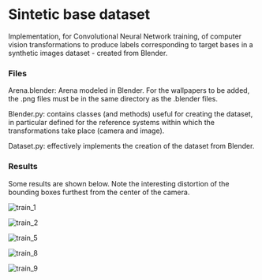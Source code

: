 # Sintetic base dataset

Implementation, for Convolutional Neural Network training, of computer vision transformations to produce labels corresponding to target bases in a synthetic images dataset - created from Blender.

### Files

Arena.blender: Arena modeled in Blender. For the wallpapers to be added, the .png files must be in the same directory as the .blender files.

Blender.py: contains classes (and methods) useful for creating the dataset, in particular defined for the reference systems within which the transformations take place (camera and image).

Dataset.py: effectively implements the creation of the dataset from Blender.

### Results

Some results are shown below.
Note the interesting distortion of the bounding boxes furthest from the center of the camera.

![train_1](https://github.com/user-attachments/assets/0eb29701-cd28-4fdd-bbac-780ad6f08f01)

![train_2](https://github.com/user-attachments/assets/b2bc2309-126a-4ba3-aeff-d4dd3a832c9b)

![train_5](https://github.com/user-attachments/assets/fd9c7f7e-761d-4d66-883d-16bf05c5bc64)

![train_8](https://github.com/user-attachments/assets/43552b49-095d-421d-b027-60ebe3c90246)

![train_9](https://github.com/user-attachments/assets/59161948-21da-45bb-8f08-361818339f88)
